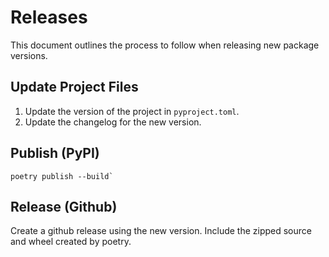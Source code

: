 # Releases 

This document outlines the process to follow when releasing new package versions. 

## Update Project Files 

1. Update the version of the project in `pyproject.toml`.  
2. Update the changelog for the new version.  

## Publish (PyPI)

```shell 
poetry publish --build` 
```

## Release (Github)

Create a github release using the new version. Include the zipped source and wheel created by poetry. 
